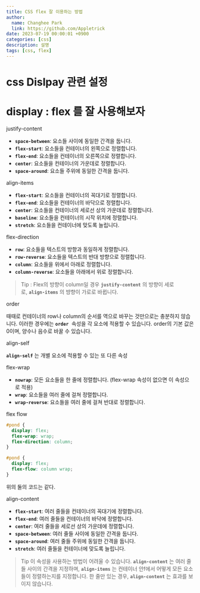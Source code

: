 ```yaml
---
title: CSS flex 잘 이용하는 방법
author:
  name: Changhee Park
  link: https://github.com/Appletrick
date: 2023-07-19 00:00:01 +0900
categories: [css]
description: 설명
tags: [css, flex]
---
```


# css Dislpay 관련 설정

# display : flex 를 잘 사용해보자

justify-content

- **`space-between`**: 요소들 사이에 동일한 간격을 둡니다.
- **`flex-start`**: 요소들을 컨테이너의 왼쪽으로 정렬합니다.
- **`flex-end`**: 요소들을 컨테이너의 오른쪽으로 정렬합니다.
- **`center`**: 요소들을 컨테이너의 가운데로 정렬합니다.
- **`space-around`**: 요소들 주위에 동일한 간격을 둡니다.

align-items

- **`flex-start`**: 요소들을 컨테이너의 꼭대기로 정렬합니다.
- **`flex-end`**: 요소들을 컨테이너의 바닥으로 정렬합니다.
- **`center`**: 요소들을 컨테이너의 세로선 상의 가운데로 정렬합니다.
- **`baseline`**: 요소들을 컨테이너의 시작 위치에 정렬합니다.
- **`stretch`**: 요소들을 컨테이너에 맞도록 늘립니다.

flex-direction

- **`row`**: 요소들을 텍스트의 방향과 동일하게 정렬합니다.
- **`row-reverse`**: 요소들을 텍스트의 반대 방향으로 정렬합니다.
- **`column`**: 요소들을 위에서 아래로 정렬합니다.
- **`column-reverse`**: 요소들을 아래에서 위로 정렬합니다.

> Tip : Flex의 방향이 column일 경우 **`justify-content`**
> 의 방향이 세로로, **`align-items`**
> 의 뱡향이 가로로 바뀝니다.

order

때때로 컨테이너의 row나 column의 순서를 역으로 바꾸는 것만으로는 충분하지 않습니다. 이러한 경우에는 **`order`**
 속성을 각 요소에 적용할 수 있습니다. order의 기본 값은 0이며, 양수나 음수로 바꿀 수 있습니다.

align-self

**`align-self`**
는 개별 요소에 적용할 수 있는 또 다른 속성

flex-wrap

- **`nowrap`**: 모든 요소들을 한 줄에 정렬합니다. (flex-wrap 속성이 없으면 이 속성으로 적용)
- **`wrap`**: 요소들을 여러 줄에 걸쳐 정렬합니다.
- **`wrap-reverse`**: 요소들을 여러 줄에 걸쳐 반대로 정렬합니다.

flex flow

```css
#pond {
  display: flex;
  flex-wrap: wrap;
  flex-direction: column;
}
```

```css
#pond {
  display: flex;
  flex-flow: column wrap;
}
```

위의 둘의 코드는 같다.

align-content

- **`flex-start`**: 여러 줄들을 컨테이너의 꼭대기에 정렬합니다.
- **`flex-end`**: 여러 줄들을 컨테이너의 바닥에 정렬합니다.
- **`center`**: 여러 줄들을 세로선 상의 가운데에 정렬합니다.
- **`space-between`**: 여러 줄들 사이에 동일한 간격을 둡니다.
- **`space-around`**: 여러 줄들 주위에 동일한 간격을 둡니다.
- **`stretch`**: 여러 줄들을 컨테이너에 맞도록 늘립니다.

> Tip 이 속성을 사용하는 방법이 어려울 수 있습니다. **`align-content`**
> 는 여러 줄들 사이의 간격을 지정하며, **`align-items`**
> 는 컨테이너 안f에서 어떻게 모든 요소들이 정렬하는지를 지정합니다. 한 줄만 있는 경우, **`align-content`**
> 는 효과를 보이지 않습니다.
